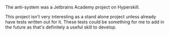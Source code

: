 The anti-system was a Jetbrains Academy project on Hyperskill.

This project isn't very interesting as a stand alone project unless already have tests written out for it.
These tests could be something for me to add in the future as that's definitely a useful skill to develop.

